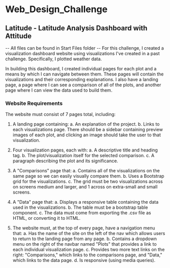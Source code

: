 # Web_Design_Challenge
## Latitude - Latitude Analysis Dashboard with Attitude
-- All files can be found in Start Files folder --
For this challenge, I created a visualization dashboard website using visualizations I've created in a past challenge. Specifically, I plotted weather data.

In building this dashboard, I created individual pages for each plot and a means by which I can navigate between them. These pages will contain the visualizations and their corresponding explanations. I also have a landing page, a page where I can see a comparison of all of the plots, and another page where I can view the data used to build them.

### Website Requirements
The website must consist of 7 pages total, including:

1. A landing page containing:
a. An explanation of the project.
b. Links to each visualizations page. There should be a sidebar containing preview images of each plot, and clicking an image should take the user to that visualization.

2. Four visualization pages, each with:
a. A descriptive title and heading tag.
b. The plot/visualization itself for the selected comparison.
c. A paragraph describing the plot and its significance.

3. A "Comparisons" page that:
a. Contains all of the visualizations on the same page so we can easily visually compare them.
b. Uses a Bootstrap grid for the visualizations.
c. The grid must be two visualizations across on screens medium and larger, and 1 across on extra-small and small screens.

4. A "Data" page that:
a. Displays a responsive table containing the data used in the visualizations.
b. The table must be a bootstrap table component.
c. The data must come from exporting the .csv file as HTML, or converting it to HTML. 

5. The website must, at the top of every page, have a navigation menu that:
a. Has the name of the site on the left of the nav which allows users to return to the landing page from any page.
b. Contains a dropdown menu on the right of the navbar named "Plots" that provides a link to each individual visualization page.
c. Provides two more text links on the right: "Comparisons," which links to the comparisons page, and "Data," which links to the data page.
d. Is responsive (using media queries).
